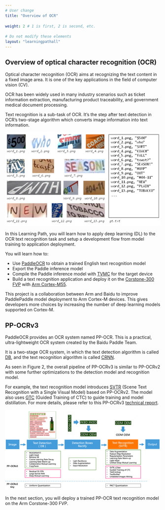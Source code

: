 ```yaml
---
# User change
title: "Overview of OCR"

weight: 2 # 1 is first, 2 is second, etc.

# Do not modify these elements
layout: "learningpathall"
---
```


## Overview of optical character recognition (OCR)

Optical character recognition (OCR) aims at recognizing the text content in a fixed image area. It is one of the key applications in the field of computer vision (CV).

OCR has been widely used in many industry scenarios such as ticket information extraction, manufacturing product traceability, and government medical document processing. 

Text recognition is a sub-task of OCR. It’s the step after text detection in OCR’s two-stage algorithm which converts image information into text information. 

![Example of English text recognition #center](./Figure1.png "Figure 1. Example of English text recognition (Image source: https://iapr.org/archives/icdar2015/index.html)")


In this Learning Path, you will learn how to apply deep learning (DL) to the OCR text recognition task and setup a development flow from model training to application deployment. 

You will learn how to:
- Use [PaddleOCR](https://github.com/PaddlePaddle/PaddleOCR) to obtain a trained English text recognition model
- Export the Paddle inference model 
- Compile the Paddle inference model with [TVMC](https://tvm.apache.org/docs/tutorial/tvmc_command_line_driver.html#sphx-glr-tutorial-tvmc-command-line-driver-py) for the target device
- Build a text recognition application and deploy it on the [Corstone-300 FVP](https://developer.arm.com/downloads/-/arm-ecosystem-fvps) with [Arm Cortex-M55](https://www.arm.com/products/silicon-ip-cpu/cortex-m/cortex-m55).

This project is a collaboration between Arm and Baidu to improve PaddlePaddle model deployment to Arm Cortex-M devices. This gives developers more choices by increasing the number of deep learning models supported on Cortex-M.

## PP-OCRv3

PaddleOCR provides an OCR system named PP-OCR. This is a practical, ultra-lightweight OCR system created by the Baidu Paddle Team. 

It is a two-stage OCR system, in which the text detection algorithm is called [DB](https://github.com/PaddlePaddle/PaddleOCR/blob/release/2.5/doc/doc_en/algorithm_det_db_en.md), and the text recognition algorithm is called [CRNN](https://github.com/PaddlePaddle/PaddleOCR/blob/release/2.5/doc/doc_en/algorithm_rec_crnn_en.md). 

As seen in Figure 2, the overall pipeline of PP-OCRv3 is similar to PP-OCRv2 with some further optimizations to the detection model and recognition model. 

For example, the text recognition model introduces [SVTR](https://arxiv.org/abs/2205.00159) (Scene Text Recognition with a Single Visual Model) based on PP-OCRv2. The model also uses [GTC](https://arxiv.org/pdf/2002.01276.pdf) (Guided Training of CTC) to guide training and model distillation. For more details, please refer to this PP-OCRv3 [technical report](https://arxiv.org/abs/2206.03001v2).

![PP-OCRv3 pipeline diagram #center](./Figure2.png "Figure 2. PP-OCRv3 pipeline diagram (Image source: https://github.com/PaddlePaddle/PaddleOCR/blob/dygraph/doc/doc_en/PP-OCRv3_introduction_en.md)")

In the next section, you will deploy a trained PP-OCR text recognition model on the Arm Corstone-300 FVP.


